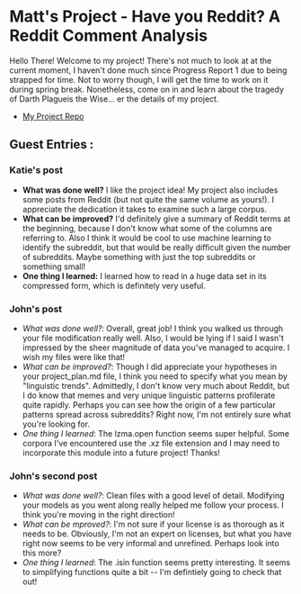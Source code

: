 # Matt's Project - Have you Reddit? A Reddit Comment Analysis
Hello There! Welcome to my project! There's not much to look at at the current moment, I haven't done much since Progress Report 1 due to being strapped for time. Not to worry though, I will get the time to work on it during spring break. Nonetheless, come on in and learn about the tragedy of Darth Plagueis the Wise... er the details of my project.

* [My Project Repo](https://github.com/Data-Science-for-Linguists-2019/Reddit-Comment-Analysis)

## Guest Entries : 

### Katie's post
- **What was done well?** I like the project idea! My project also includes some posts from Reddit (but not quite the same volume as yours!). I appreciate the dedication it takes to examine such a large corpus.
- **What can be improved?** I'd definitely give a summary of Reddit terms at the beginning, because I don't know what some of the columns are referring to. Also I think it would be cool to use machine learning to identify the subreddit, but that would be really difficult given the number of subreddits. Maybe something with just the top subreddits or something small!
- **One thing I learned:** I learned how to read in a huge data set in its compressed form, which is definitely very useful.

### John's post
- *What was done well?*: Overall, great job! I think you walked us through your file modification really well. Also, I would be lying if I said I wasn't impressed by the sheer magnitude of data you've managed to acquire. I wish my files were like that!
- *What can be improved?*: Though I did appreciate your hypotheses in your project_plan.md file, I think you need to specify what you mean by "linguistic trends". Admittedly, I don't know very much about Reddit, but I do know that memes and very unique linguistic patterns profilerate quite rapidly. Perhaps you can see how the origin of a few particular patterns spread across subreddits? Right now, I'm not entirely sure what you're looking for. 
- *One thing I learned*: The lzma.open function seems super helpful. Some corpora I've encountered use the .xz file extension and I may need to incorporate this module into a future project! Thanks!

### John's second post
- *What was done well?*: Clean files with a good level of detail. Modifying your models as you went along really helped me follow your process. I think you're moving in the right direction!
- *What can be mproved?*: I'm not sure if your license is as thorough as it needs to be. Obviously, I'm not an expert on licenses, but what you have right now seems to be very informal and 
unrefined. Perhaps look into this more?
- *One thing I learned*: The .isin function seems pretty interesting. It seems to simplifying functions quite a bit -- I'm defintiely going to check that out!
